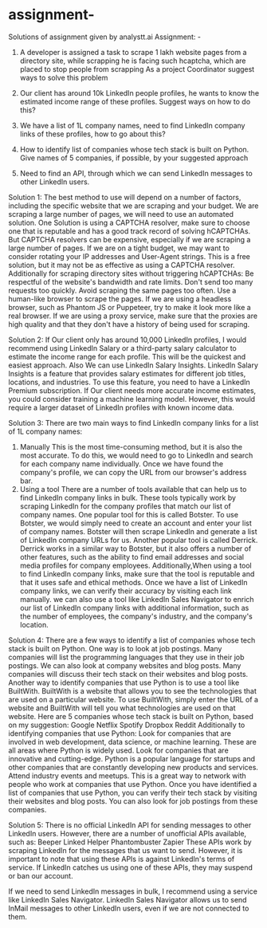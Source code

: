 # assignment-
Solutions of assignment given by analystt.ai
Assignment: - 
1. A developer is assigned a task to scrape 1 lakh website pages from a directory site, while scrapping he is facing such hcaptcha, which are placed to stop people from scrapping As a project Coordinator suggest ways to solve this problem

 2. Our client has around 10k LinkedIn people profiles, he wants to know the estimated income range of these profiles. Suggest ways on how to do this?

 3. We have a list of 1L company names, need to find LinkedIn company links of these profiles, how to go about this?

 4. How to identify list of companies whose tech stack is built on Python. Give names of 5 companies, if possible, by your suggested approach

5. Need to find an API, through which we can send LinkedIn messages to other LinkedIn users.


Solution 1:
The best method to use will depend on a number of factors, including the specific website that we are scraping and your budget. We are scraping a large number of pages, we will need to use an automated solution.
One Solution is using a CAPTCHA resolver, make sure to choose one that is reputable and has a good track record of solving hCAPTCHAs. But CAPTCHA resolvers can be expensive, especially if we are scraping a large number of pages.
If we are on a tight budget, we may want to consider rotating your IP addresses and User-Agent strings. This is a free solution, but it may not be as effective as using a CAPTCHA resolver.
Additionally for scraping directory sites without triggering hCAPTCHAs:
Be respectful of the website's bandwidth and rate limits. Don't send too many requests too quickly.
Avoid scraping the same pages too often.
Use a human-like browser to scrape the pages.
If we are using a headless browser, such as Phantom JS or Puppeteer, try to make it look more like a real browser.
If we are using a proxy service, make sure that the proxies are high quality and that they don't have a history of being used for scraping.

Solution 2:
If Our client only has around 10,000 LinkedIn profiles, I would recommend using LinkedIn Salary or a third-party salary calculator to estimate the income range for each profile. This will be the quickest and easiest approach.
Also We can use LinkedIn Salary Insights. LinkedIn Salary Insights is a feature that provides salary estimates for different job titles, locations, and industries. To use this feature, you need to have a LinkedIn Premium subscription.
If Our client needs more accurate income estimates, you could consider training a machine learning model. However, this would require a larger dataset of LinkedIn profiles with known income data.


Solution 3:
There are two main ways to find LinkedIn company links for a list of 1L company names:
1. Manually
This is the most time-consuming method, but it is also the most accurate. To do this, we would need to go to LinkedIn and search for each company name individually. Once we have found the company's profile, we can copy the URL from our browser's address bar.
2. Using a tool
There are a number of tools available that can help us to find LinkedIn company links in bulk. These tools typically work by scraping LinkedIn for the company profiles that match our list of company names.
One popular tool for this is called Botster. To use Botster, we would simply need to create an account and enter your list of company names. Botster will then scrape LinkedIn and generate a list of LinkedIn company URLs for us.
Another popular tool is called Derrick. Derrick works in a similar way to Botster, but it also offers a number of other features, such as the ability to find email addresses and social media profiles for company employees.
Additionally,When using a tool to find LinkedIn company links, make sure that the tool is reputable and that it uses safe and ethical methods. 
Once we have a list of LinkedIn company links, we can verify their accuracy by visiting each link manually.
we can also use a tool like LinkedIn Sales Navigator to enrich our list of LinkedIn company links with additional information, such as the number of employees, the company's industry, and the company's location.


Solution 4:
There are a few ways to identify a list of companies whose tech stack is built on Python. 
One way is to look at job postings. Many companies will list the programming languages that they use in their job postings. We can also look at company websites and blog posts. Many companies will discuss their tech stack on their websites and blog posts.
Another way to identify companies that use Python is to use a tool like BuiltWith. BuiltWith is a website that allows you to see the technologies that are used on a particular website. To use BuiltWith, simply enter the URL of a website and BuiltWith will tell you what technologies are used on that website.
Here are 5 companies whose tech stack is built on Python, based on my suggestion:
Google
Netflix
Spotify
Dropbox
Reddit
Additionally to identifying companies that use Python:
Look for companies that are involved in web development, data science, or machine learning. These are all areas where Python is widely used.
Look for companies that are innovative and cutting-edge. Python is a popular language for startups and other companies that are constantly developing new products and services.
Attend industry events and meetups. This is a great way to network with people who work at companies that use Python.
Once you have identified a list of companies that use Python, you can verify their tech stack by visiting their websites and blog posts. You can also look for job postings from these companies.

Solution 5:
There is no official LinkedIn API for sending messages to other LinkedIn users. However, there are a number of unofficial APIs available, such as:
Beeper
Linked Helper
Phantombuster
Zapier
These APIs work by scraping LinkedIn for the messages that us want to send. However, it is important to note that using these APIs is against LinkedIn's terms of service. If LinkedIn catches us using one of these APIs, they may suspend or ban our account.

If we need to send LinkedIn messages in bulk, I recommend using a service like LinkedIn Sales Navigator. LinkedIn Sales Navigator allows us to send InMail messages to other LinkedIn users, even if we are not connected to them.




